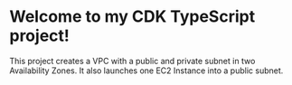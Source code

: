# Welcome to my CDK TypeScript project!

This project creates a VPC with a public and private subnet in two Availability Zones. It also launches one EC2 Instance into a public subnet. 